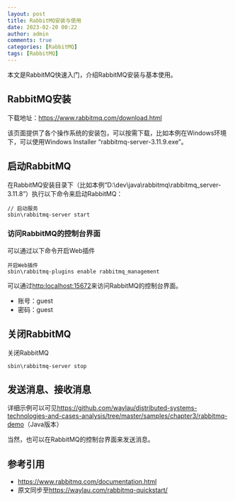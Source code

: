 ```yaml
---
layout: post
title: RabbitMQ安装与使用
date: 2023-02-20 00:22
author: admin
comments: true
categories: [RabbitMQ]
tags: [RabbitMQ]
---
```


本文是RabbitMQ快速入门，介绍RabbitMQ安装与基本使用。

<!-- more -->


## RabbitMQ安装

下载地址：<https://www.rabbitmq.com/download.html>

该页面提供了各个操作系统的安装包，可以按需下载，比如本例在Windows环境下，可以使用Windows Installer “rabbitmq-server-3.11.9.exe”。



## 启动RabbitMQ

在RabbitMQ安装目录下（比如本例“D:\dev\java\rabbitmq\rabbitmq_server-3.11.8”）执行以下命令来启动RabbitMQ：


```
// 启动服务
sbin\rabbitmq-server start
```


### 访问RabbitMQ的控制台界面

可以通过以下命令开启Web插件

```
开启Web插件
sbin\rabbitmq-plugins enable rabbitmq_management 
```



可以通过<http:localhost:15672>来访问RabbitMQ的控制台界面。

* 账号：guest
* 密码：guest



## 关闭RabbitMQ

关闭RabbitMQ

```
sbin\rabbitmq-server stop
```


## 发送消息、接收消息

详细示例可以可见<https://github.com/waylau/distributed-systems-technologies-and-cases-analysis/tree/master/samples/chapter3/rabbitmq-demo>（Java版本）

当然，也可以在RabbitMQ的控制台界面来发送消息。


## 参考引用

* https://www.rabbitmq.com/documentation.html
* 原文同步至<https://waylau.com/rabbitmq-quickstart/>